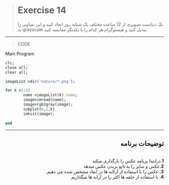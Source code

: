 > # Exercise 14
>یک دیتاست تصویری از 12 ساعت مختلف یک شبانه روز ایجاد کنید و این تصاویر را به grayscale تبدیل کنید و هیستوگرام هر کدام را با یکدیگر مقایسه کنید.
***
>CODE

Main Program
```ruby
clc;
close all;
clear all;

imageList =dir('nature/*.png');

for k =1:12
        name =imageList(k).name;
        image=imread(name);
        image=rgb2gray(image);
        subplot(6,2,k)
        imhist(image);
        
end
```
****




<div dir="rtl">
<h2>توضیحات برنامه</h2> <br />
 <b>1</b>.درابندا برنامه عکس را بارگذاری میکند<br />
<b>2</b>.عکس و سایز  را به تابع بریدن عکس میدهد <br />
<b>3</b>. عکس را با استفاده از آراایه ها در ابعاد مشخص شده می دهیم.<br />
<b>4</b>. با استفاده از حلقه ها اکثر را در آرایه ها میگذاریم
    
</div>
